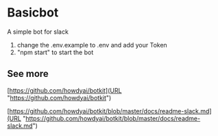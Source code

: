 # Basicbot

A simple bot for slack

 1. change the .env.example to .env and add your Token
 2. "npm start" to start the bot
 
## See more

[https://github.com/howdyai/botkit](URL "https://github.com/howdyai/botkit")

[https://github.com/howdyai/botkit/blob/master/docs/readme-slack.md](URL "https://github.com/howdyai/botkit/blob/master/docs/readme-slack.md")